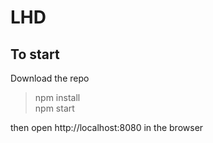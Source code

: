# LHD

## To start

Download the repo

> npm install \
> npm start

then open http://localhost:8080 in the browser
